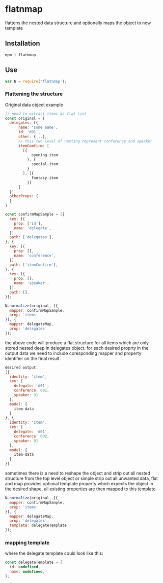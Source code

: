 # flatnmap
flattens the nested data structure
and optionally maps the object to new template

## Installation
`npm i flatnmap`

## Use
```javascript
var N = require('flatnmap');
```

### Flattening the structure

Original data object example
```javascript
// need to extract items as flat list
const original = {
  delegates: [{
      name: 'some name',
      id: 'd01',
      other: {...},
      // this two level of nesting represent conference and speaker
      itemComfirm: [
        [{
            opening-item
          }, {
            special-item
          }
        ], [{
            fantasy-item
          }]
      ]
  }]
  otherProps: {
  }
}

const confirmMapSample = [{
  key: [{
    prop: ['id'],
    name: 'delegate',
  }],
  path: ['delegates'],
}, {
  key: [{
    prop: [],
    name: 'conference',
  }],
  path: ['itemConfirm'],
}, {
  key: [{
    prop: [],
    name: 'speaker',
  }],
  path: [],
}];

N.normalize(original, [{
  mapper: confirmMapSample,
  prop: 'items'
}], {
  mapper: delegateMap,
  prop: 'delegates'
});

```
the above code will produce a flat structure for all items which are only stored
nested deep in delegates object.
for each desired proprty in the output data we need to include coresponding
mapper and property identifier on the final result.

```javascript
desired output:
[{
  identity: 'item',
  key: {
    delegate: 'd01',
    conference: 001,
    speaker: 01
  },
  model: {
    item-data
  }
}, {
  identity: 'item',
  key: {
    delegate: 'd01',
    conference: 002,
    speaker: 01
  },
  model: {
    item-data
  }
}]
```
sometimes there is a need to reshape the object and strip out all nested structure from the top level
object or simple strip out all unwanted data, flat and map provides optional template property which
expects the object in the desired shape. all existing properties are then mapped to this template.
```javascript
N.normalize(original, [{
  mapper: confirmMapSample,
  prop: 'items'
}], {
  mapper: delegateMap,
  prop: 'delegates',
  template: delegateTemplate
});
```

### mapping template

where the delegate template could look like this:
```javascript
const delegateTemplate = {
  id: undefined,
  name: undefined,
};
```
